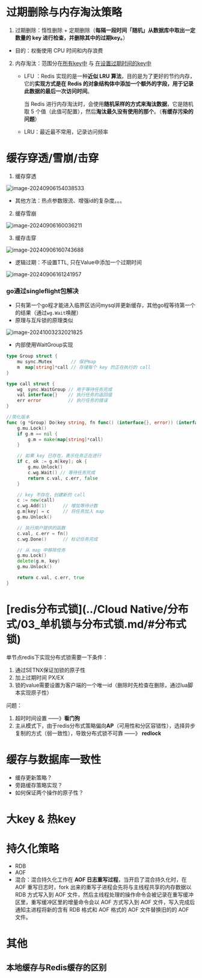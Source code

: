 

# 过期删除与内存淘汰策略

1. 过期删除：惰性删除 + 定期删除（**每隔一段时间「随机」从数据库中取出一定数量的 key 进行检查，并删除其中的过期key。**）

- 目的：权衡使用 CPU 时间和内存浪费

2. 内存淘汰：范围分在<u>所有key中</u> 与 <u>在设置过期时间的key中</u>
   - LFU ：Redis 实现的是一种**近似 LRU 算法**，目的是为了更好的节约内存，它的**实现方式是在 Redis 的对象结构体中添加一个额外的字段，用于记录此数据的最后一次访问时间**。
   
     当 Redis 进行内存淘汰时，会使用**随机采样的方式来淘汰数据**，它是随机取 5 个值（此值可配置），然后**淘汰最久没有使用的那个**。（**有缓存污染的问题**）
   
   - LRU：最近最不常用，记录访问频率



#  缓存穿透/雪崩/击穿

1. 缓存穿透

![image-20240906154038533](https://typora-dusong.oss-cn-chengdu.aliyuncs.com/image-20240906154038533.png)

- 其他方法：热点参数限流、增强id的复杂度。。。

2. 缓存雪崩

![image-20240906160036211](https://typora-dusong.oss-cn-chengdu.aliyuncs.com/image-20240906160036211.png)

3.  缓存击穿

![image-20240906160743688](https://typora-dusong.oss-cn-chengdu.aliyuncs.com/image-20240906160743688.png)

- 逻辑过期：不设置TTL, 只在Value中添加一个过期时间

![image-20240906161241957](https://typora-dusong.oss-cn-chengdu.aliyuncs.com/image-20240906161241957.png)

### go通过singleflight包解决

- 只有第一个go程才能进入临界区访问mysql并更新缓存，其他go程等待第一个的结果（通过`wg.Wait`唤醒）
- 原理与互斥锁的原理类似

![image-20241003232021825](https://typora-dusong.oss-cn-chengdu.aliyuncs.com/image-20241003232021825.png)

- 内部使用WaitGroup实现

```go
type Group struct {
	mu sync.Mutex       // 保护map
	m  map[string]*call // 存储每个 key 的正在执行的 call
}

type call struct {
	wg  sync.WaitGroup // 用于等待任务完成
	val interface{}    // 执行任务的返回值
	err error          // 执行任务的错误
}

//简化版本
func (g *Group) Do(key string, fn func() (interface{}, error)) (interface{}, error, bool) {
	g.mu.Lock()
	if g.m == nil {
		g.m = make(map[string]*call)
	}

	// 如果 key 已存在，表示任务正在进行
	if c, ok := g.m[key]; ok {
		g.mu.Unlock()
		c.wg.Wait() // 等待任务完成
		return c.val, c.err, false
	}

	// key 不存在，创建新的 call
	c := new(call)
	c.wg.Add(1)      // 增加等待计数
	g.m[key] = c     // 将任务加入 map
	g.mu.Unlock()

	// 执行用户提供的函数
	c.val, c.err = fn()
	c.wg.Done()      // 标记任务完成

	// 从 map 中移除任务
	g.mu.Lock()
	delete(g.m, key)
	g.mu.Unlock()

	return c.val, c.err, true
}
```



# [redis分布式锁](../Cloud Native/分布式/03_单机锁与分布式锁.md/#分布式锁)

单节点redis下实现分布式锁需要一下条件：

1. 通过SETNX保证加锁的原子性
2. 加上过期时间 PX/EX
3. 锁的value需要设置为客户端的一个唯一id（删除时先检查在删除，通过lua脚本实现原子性）



问题：

1. 超时时间设置 ——》**看门狗**
2. 主从模式下，由于redis分布式策略偏向**AP**（可用性和分区容错性），选择异步复制的方式（弱一致性），导致分布式锁不可靠 ——》 **redlock**





# 缓存与数据库一致性

- 缓存更新策略？
- 旁路缓存策略实现？
- 如何保证两个操作的原子性？





# 大key & 热key





# 持久化策略

- RDB
- AOF
- 混合：混合持久化工作在 **AOF 日志重写过程**，当开启了混合持久化时，在 AOF 重写日志时，fork 出来的重写子进程会先将与主线程共享的内存数据以 RDB 方式写入到 AOF 文件，然后主线程处理的操作命令会被记录在重写缓冲区里，重写缓冲区里的增量命令会以 AOF 方式写入到 AOF 文件，写入完成后通知主进程将新的含有 RDB 格式和 AOF 格式的 AOF 文件替换旧的的 AOF 文件。



# 其他

## 本地缓存与Redis缓存的区别





